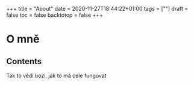 +++
title = "About"
date = 2020-11-27T18:44:22+01:00
tags = [""]
draft = false
toc = false
backtotop = false
+++

# O mně

<!-- toc -->

## Contents

Tak to vědí bozi, jak to má cele fungovat
